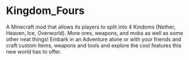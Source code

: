 # Kingdom_Fours
A Minecraft mod that allows its players to split into 4 Kindoms (Nether, Heaven, Ice, Overworld). More ores, weapons, and mobs as well as some other neat things!  Embark in an Adventure alone or with your friends and craft custom Items, weapons and tools and explore the cool features this new world has to offer.

